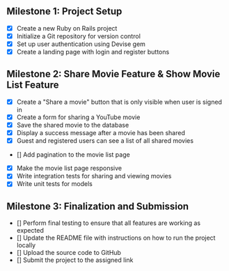 ## Milestone 1: Project Setup

- [x] Create a new Ruby on Rails project
- [x] Initialize a Git repository for version control
- [x] Set up user authentication using Devise gem
- [x] Create a landing page with login and register buttons

## Milestone 2: Share Movie Feature & Show Movie List Feature

- [x] Create a "Share a movie" button that is only visible when user is signed in
- [x] Create a form for sharing a YouTube movie
- [x] Save the shared movie to the database
- [x] Display a success message after a movie has been shared
- [x] Guest and registered users can see a list of all shared movies
- [] Add pagination to the movie list page
- [x] Make the movie list page responsive
- [x] Write integration tests for sharing and viewing movies
- [x] Write unit tests for models

## Milestone 3: Finalization and Submission

- [] Perform final testing to ensure that all features are working as expected
- [] Update the README file with instructions on how to run the project locally
- [] Upload the source code to GitHub
- [] Submit the project to the assigned link
